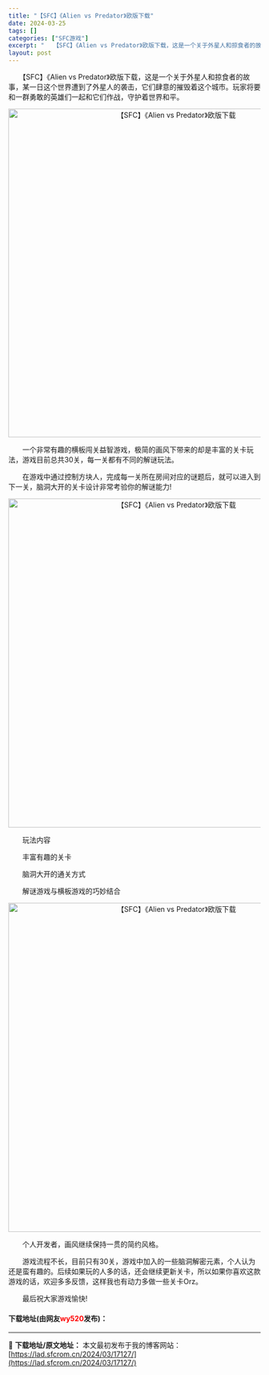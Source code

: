```yaml
---
title: "【SFC】《Alien vs Predator》欧版下载"
date: 2024-03-25
tags: []
categories: ["SFC游戏"]
excerpt: "　　【SFC】《Alien vs Predator》欧版下载，这是一个关于外星人和掠食者的故事，某一日这个世界遭到了外星人的袭击，它们肆意的摧毁着这个城市。玩家将要和一群勇敢的英雄们一起和它们作战，守护着世界和平。 　　一个非常有趣的横板闯关益智游戏，极简的画风下带来的却是丰富的关卡玩法，游戏目前总&hellip;"
layout: post
---
```


 <p>　　【SFC】《Alien vs Predator》欧版下载，这是一个关于外星人和掠食者的故事，某一日这个世界遭到了外星人的袭击，它们肆意的摧毁着这个城市。玩家将要和一群勇敢的英雄们一起和它们作战，守护着世界和平。</p> <p align="center"><img align="" border="0" src="https://lad.sfcrom.cn/wp-content/uploads/2024/03/20240324_6600af43e34b9.png" width="655" alt="【SFC】《Alien vs Predator》欧版下载" /></p> <p>　　一个非常有趣的横板闯关益智游戏，极简的画风下带来的却是丰富的关卡玩法，游戏目前总共30关，每一关都有不同的解谜玩法。</p> <p>　　在游戏中通过控制方块人，完成每一关所在房间对应的谜题后，就可以进入到下一关，脑洞大开的关卡设计非常考验你的解谜能力!</p> <p align="center"><img align="" border="0" src="https://lad.sfcrom.cn/wp-content/uploads/2024/03/20240324_6600af4572368.png" width="656" alt="【SFC】《Alien vs Predator》欧版下载" /></p> <p>　　玩法内容</p> <p>　　丰富有趣的关卡</p> <p>　　脑洞大开的通关方式</p> <p>　　解谜游戏与横板游戏的巧妙结合</p> <p align="center"><img align="" border="0" src="https://lad.sfcrom.cn/wp-content/uploads/2024/03/20240324_6600af4656002.png" width="656" alt="【SFC】《Alien vs Predator》欧版下载" /></p> <p>　　个人开发者，画风继续保持一贯的简约风格。</p> <p>　　游戏流程不长，目前只有30关，游戏中加入的一些脑洞解密元素，个人认为还是蛮有趣的。后续如果玩的人多的话，还会继续更新关卡，所以如果你喜欢这款游戏的话，欢迎多多反馈，这样我也有动力多做一些关卡Orz。</p> <p>　　最后祝大家游戏愉快!</p> <p><h4>下载地址(由网友<font color="red">wy520</font>发布)：</h4></p> 

---
📖 **下载地址/原文地址：** 本文最初发布于我的博客网站：[https://lad.sfcrom.cn/2024/03/17127/](https://lad.sfcrom.cn/2024/03/17127/)
